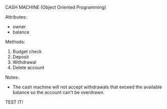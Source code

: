 CASH MACHINE (Object Oriented Programming)

Attributes:
- owner
- balance

Methods:
1. Budget check
2. Deposit
3. Withdrawal
4. Delete account

Notes:
- The cash machine will not accept withdrawals that exceed the available balance so the account can't be overdrawn.

TEST IT!

